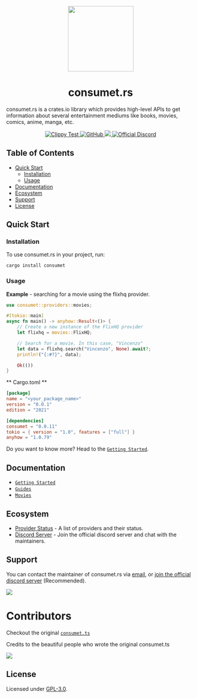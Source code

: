 <p align="center"><img src="https://consumet.org/images/consumetlogo.png" width="175"/></p>

<h1 align="center"> consumet.rs </h1>

consumet.rs is a crates.io library which provides high-level APIs to get information about several entertainment mediums like books, movies, comics, anime, manga, etc.

<p align="center">
    <a href="https://github.com/rust-lang/rust-clippy/actions?query=workflow%3A%22Clippy+Test+(bors)%22+event%3Apush+branch%3Aauto">
        <img src="https://github.com/rust-lang/rust-clippy/workflows/Clippy%20Test%20(bors)/badge.svg?branch=auto&event=push" alt="Clippy Test">
    </a>
    <a href="https://github.com/carrotshniper21/consumet.rs/blob/master/LICENSE">
    <img src="https://img.shields.io/github/license/consumet/api" alt="GitHub">
  </a>
    <a href="https://crates.io/crates/consumet">
        <img src="https://img.shields.io/crates/v/consumet.svg">
    </a>
    <a href="https://discord.gg/qTPfvMxzNH">
      <img src="https://img.shields.io/discord/987492554486452315?color=7289da&label=discord&logo=discord&logoColor=7289da" alt="Official Discord">
    </a>
   
</p>

<h2> Table of Contents </h2>

- [Quick Start](#quick-start)
  - [Installation](#installation)
  - [Usage](#usage)
- [Documentation](#documentation)
- [Ecosystem](#ecosystem)
- [Support](#support)
- [License](#license)

## Quick Start

### Installation

To use consumet.rs in your project, run:
```bash
cargo install consumet
```

### Usage

**Example** - searching for a movie using the flixhq provider.
```rs
use consumet::providers::movies;

#[tokio::main]
async fn main() -> anyhow::Result<()> {
    // Create a new instance of the FlixHQ provider
    let flixhq = movies::FlixHQ;

    // Search for a movie. In this case, "Vincenzo"
    let data = flixhq.search("Vincenzo", None).await?;
    println!("{:#?}", data);

    Ok(())
}
```

** Cargo.toml **
```toml
[package]
name = "<your_package_name>"
version = "0.0.1"
edition = "2021"

[dependencies]
consumet = "0.0.11"
tokio = { version = "1.0", features = ["full"] }
anyhow = "1.0.79"
```

Do you want to know more? Head to the [`Getting Started`](https://github.com/carrotshniper21/consumet.rs/tree/master/docs/guides/getting-started.md).

## Documentation
- [`Getting Started`](https://github.com/carrotshniper21/consumet.rs/tree/master/docs/guides/getting-started.md)
- [`Guides`](https://github.com/carrotshniper21/consumet.rs/tree/master/docs)
- [`Movies`](https://github.com/carrotshniper21/consumet.rs/tree/master/docs/guides/movies.md)

## Ecosystem
- [Provider Status](https://github.com/consumet/providers-status/blob/main/README.md) - A list of providers and their status.
- [Discord Server](https://discord.gg/qTPfvMxzNH) - Join the official discord server and chat with the maintainers.

## Support
You can contact the maintainer of consumet.rs via [email](mailto:vipershniper07@gmail.com), or [join the official discord server](https://discord.gg/qTPfvMxzNH) (Recommended).

<a href="https://discord.gg/qTPfvMxzNH">
   <img src="https://discordapp.com/api/guilds/987492554486452315/widget.png?style=banner2">
</a>

# Contributors
Checkout the original [`consumet.ts`](https://github.com/consumet/consumet.ts/)

Credits to the beautiful people who wrote the original consumet.ts

[![](https://contrib.rocks/image?repo=consumet/consumet.ts)](https://github.com/consumet/consumet.ts/graphs/contributors)

## License
Licensed under [GPL-3.0](./LICENSE).
